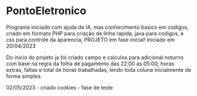 # PontoEletronico

Programa iniciado com ajuda de IA, mas conhecimento basico em codigos, criado em formato PHP para criação de linha rapida, java para codigos, e css para controle da aparencia, PROJETO em fase inicial! iniciado em 20/04/2023

Do inicio do projeto ja foi criado campo e calculos para adicional noturno com base na regra da folha de pagamento das 22:00 as 05:00, horas extras, faltas e total de horas trabalhadas, lendo toda coluna inicialmente de forma simples.

02/05/2023 - criado cookies - fase de teste